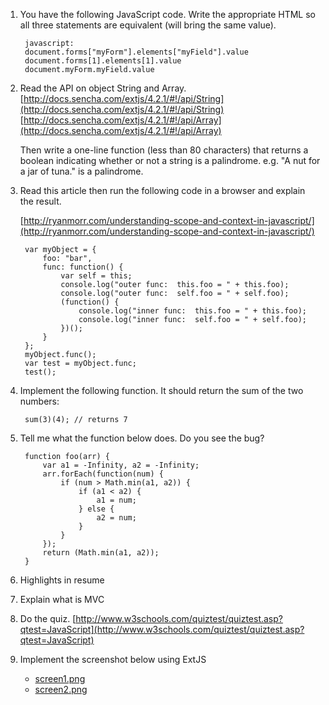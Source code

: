 1. You have the following JavaScript code. Write the appropriate HTML so all three statements are equivalent (will bring the same value).

		javascript:
		document.forms["myForm"].elements["myField"].value
		document.forms[1].elements[1].value
		document.myForm.myField.value

1. Read the API on object String and Array.
	[http://docs.sencha.com/extjs/4.2.1/#!/api/String](http://docs.sencha.com/extjs/4.2.1/#!/api/String)
	[http://docs.sencha.com/extjs/4.2.1/#!/api/Array](http://docs.sencha.com/extjs/4.2.1/#!/api/Array)

	Then write a one-line function (less than 80 characters) that returns a boolean indicating whether or not a string is a palindrome. e.g. "A nut for a jar of tuna." is a palindrome.

1. Read this article then run the following code in a browser and explain the result. 

	[http://ryanmorr.com/understanding-scope-and-context-in-javascript/](http://ryanmorr.com/understanding-scope-and-context-in-javascript/)


		var myObject = {
			foo: "bar",
			func: function() {
				var self = this;
				console.log("outer func:  this.foo = " + this.foo);
				console.log("outer func:  self.foo = " + self.foo);
				(function() {
					console.log("inner func:  this.foo = " + this.foo);
					console.log("inner func:  self.foo = " + self.foo);
				})();
			}
		};
		myObject.func();
		var test = myObject.func;
		test();


1. Implement the following function. It should return the sum of the two numbers:

		sum(3)(4); // returns 7

1. Tell me what the function below does. Do you see the bug?

		function foo(arr) {
			var a1 = -Infinity, a2 = -Infinity;
			arr.forEach(function(num) {
				if (num > Math.min(a1, a2)) {
					if (a1 < a2) {
						a1 = num;
					} else {
						a2 = num;
					}
				}
			});
			return (Math.min(a1, a2));
		}

1. Highlights in resume
1. Explain what is MVC
1. Do the quiz. [http://www.w3schools.com/quiztest/quiztest.asp?qtest=JavaScript](http://www.w3schools.com/quiztest/quiztest.asp?qtest=JavaScript)
1. Implement the screenshot below using ExtJS
	* [screen1.png](img/screen1.png)
	* [screen2.png](img/screen2.png)

